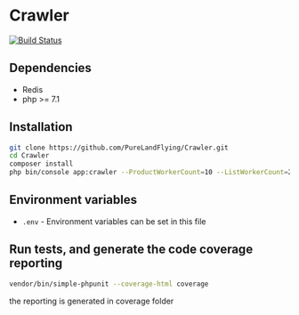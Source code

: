 # Crawler

[![Build Status](https://travis-ci.org/PureLandFlying/Crawler.svg?branch=master)](https://travis-ci.org/PureLandFlying/Crawler)

## Dependencies
- Redis
- php >= 7.1

## Installation
```bash
git clone https://github.com/PureLandFlying/Crawler.git
cd Crawler
composer install
php bin/console app:crawler --ProductWorkerCount=10 --ListWorkerCount=2 --ListPageCount=1 --ProductCount=100
```

## Environment variables
- <code>.env</code> - Environment variables can be set in this file

## Run tests, and generate the code coverage reporting
```bash
vendor/bin/simple-phpunit --coverage-html coverage
```
the reporting is generated in coverage folder